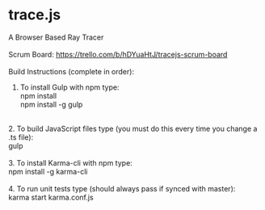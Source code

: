 # trace.js<br>
A Browser Based Ray Tracer
<br><br>
Scrum Board: https://trello.com/b/hDYuaHtJ/tracejs-scrum-board
<br><br>
Build Instructions (complete in order):
<br>
1. To install Gulp with npm type:<br>
    npm install<br>
    npm install -g gulp<br>
<br>
2. To build JavaScript files type (you must do this every time you change a .ts file):<br>
    gulp<br>
<br>
3. To install Karma-cli with npm type:<br>
    npm install -g karma-cli<br>
<br>
4. To run unit tests type (should always pass if synced with master):<br>
    karma start karma.conf.js<br>
<br>